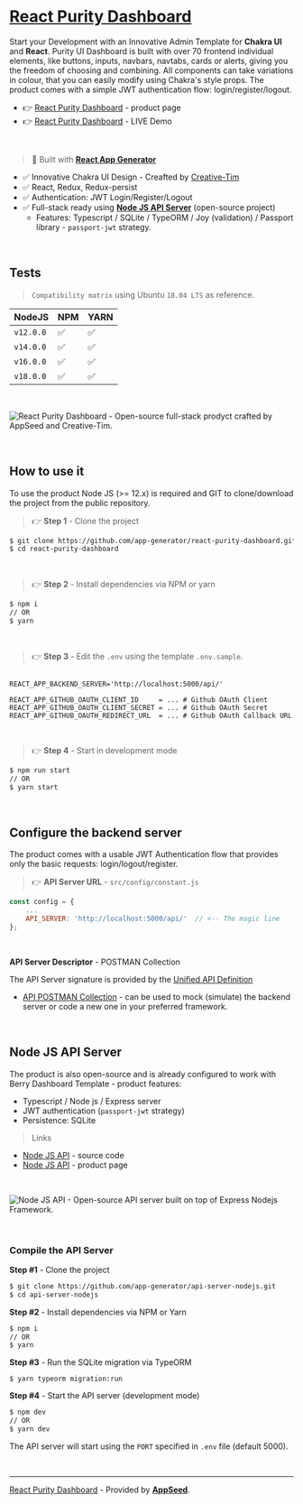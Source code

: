 # [React Purity Dashboard](https://appseed.us/product/purity-dashboard/api-server-nodejs/react/)

Start your Development with an Innovative Admin Template for **Chakra UI** and **React**. Purity UI Dashboard is built with over 70 frontend individual elements, like buttons, inputs, navbars, navtabs, cards or alerts, giving you the freedom of choosing and combining. All components can take variations in colour, that you can easily modify using Chakra's style props. The product comes with a simple JWT authentication flow: login/register/logout. 

- 👉 [React Purity Dashboard](https://appseed.us/product/purity-dashboard/api-server-nodejs/react/) - product page
- 👉 [React Purity Dashboard](https://node-js-react-purity-dashboard.appseed-srv1.com/#/auth/signin) - LIVE Demo

<br />

> 🚀 Built with **[React App Generator](https://appseed.us/generator/react/)**

- ✅ Innovative Chakra UI Design - Creafted by [Creative-Tim](https://bit.ly/3fKQZaL)
- ✅ React, Redux, Redux-persist
- ✅ Authentication: JWT Login/Register/Logout
- ✅ Full-stack ready using **[Node JS API Server](https://github.com/app-generator/api-server-nodejs)** (open-source project)
  - Features: Typescript / SQLite / TypeORM / Joy (validation) / Passport library - `passport-jwt` strategy.

<br />

## Tests

> `Compatibility matrix` using Ubuntu `18.04 LTS` as reference.

| NodeJS | NPM | YARN | 
| --- | --- | --- |  
| `v12.0.0` | ✅ | ✅ |
| `v14.0.0` | ✅ | ✅ |
| `v16.0.0` | ✅ | ✅ | 
| `v18.0.0` | ✅ | ✅ | 

<br />


![React Purity Dashboard - Open-source full-stack prodyct crafted by AppSeed and Creative-Tim.](https://user-images.githubusercontent.com/51070104/137163880-b117bb7b-daab-45dc-ae88-956cbe966d02.gif)

<br >

## How to use it

To use the product Node JS (>= 12.x) is required and GIT to clone/download the project from the public repository.

> 👉 **Step 1** - Clone the project

```bash
$ git clone https://github.com/app-generator/react-purity-dashboard.git
$ cd react-purity-dashboard
```

<br >

> 👉 **Step 2** - Install dependencies via NPM or yarn

```bash
$ npm i
// OR
$ yarn
```

<br />

> 👉 **Step 3** - Edit the `.env` using the template `.env.sample`. 

```env

REACT_APP_BACKEND_SERVER='http://localhost:5000/api/'

REACT_APP_GITHUB_OAUTH_CLIENT_ID     = ... # Github OAuth Client
REACT_APP_GITHUB_OAUTH_CLIENT_SECRET = ... # Github OAuth Secret
REACT_APP_GITHUB_OAUTH_REDIRECT_URL  = ... # Github OAuth Callback URL
```

<br />

> 👉 **Step 4** - Start in development mode

```bash
$ npm run start 
// OR
$ yarn start
```

<br />

## Configure the backend server

The product comes with a usable JWT Authentication flow that provides only the basic requests: login/logout/register. 

> 👉 **API Server URL** - `src/config/constant.js` 

```javascript
const config = {
    ...
    API_SERVER: 'http://localhost:5000/api/'  // <-- The magic line
};
```

<br />

**API Server Descriptor** - POSTMAN Collection

The API Server signature is provided by the [Unified API Definition](https://docs.appseed.us/boilerplate-code/api-unified-definition)

- [API POSTMAN Collection](https://github.com/app-generator/api-server-unified/blob/main/api.postman_collection.json) - can be used to mock (simulate) the backend server or code a new one in your preferred framework. 

<br />

## Node JS API Server

The product is also open-source and is already configured to work with Berry Dashboard Template - product features:

- Typescript / Node js / Express server
- JWT authentication (`passport-jwt` strategy)
- Persistence: SQLite 

> Links

- [Node JS API](https://github.com/app-generator/api-server-nodejs) - source code
- [Node JS API](https://appseed.us/boilerplate-code/nodejs-starter) - product page

<br />

![Node JS API - Open-source API server built on top of Express Nodejs Framework.](https://user-images.githubusercontent.com/51070104/124934824-c210a700-e00d-11eb-9d01-e05bd8bfb608.png)

<br />

### Compile the API Server

**Step #1** - Clone the project

```bash
$ git clone https://github.com/app-generator/api-server-nodejs.git
$ cd api-server-nodejs
```

**Step #2** - Install dependencies via NPM or Yarn

```bash
$ npm i
// OR
$ yarn
```

**Step #3** - Run the SQLite migration via TypeORM

```
$ yarn typeorm migration:run
```

**Step #4** - Start the API server (development mode)

```bash
$ npm dev
// OR
$ yarn dev
```

The API server will start using the `PORT` specified in `.env` file (default 5000).

<br /> 

---
[React Purity Dashboard](https://appseed.us/product/purity-dashboard/api-server-nodejs/react/) - Provided by **[AppSeed](https://appseed.us)**.
